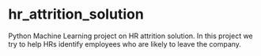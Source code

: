 # hr_attrition_solution
Python Machine Learning project on HR attrition solution. In this project we try to help HRs identify employees who are likely to leave the company.
